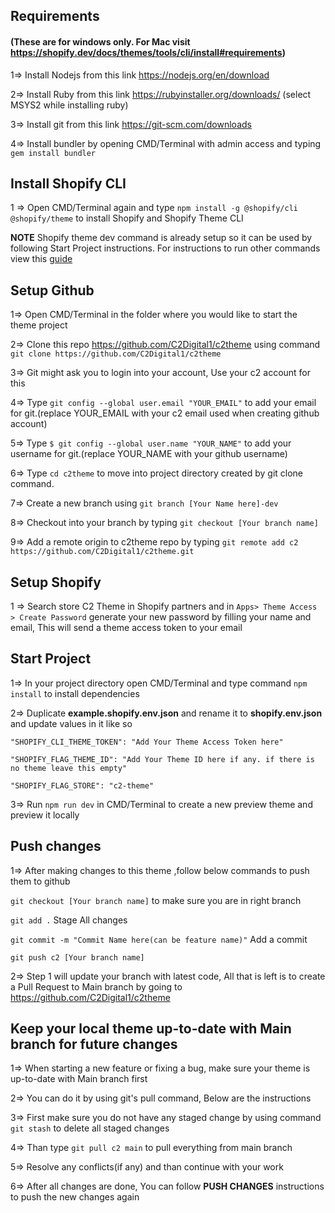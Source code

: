 ## Requirements 
#### (These are for windows only. For Mac visit https://shopify.dev/docs/themes/tools/cli/install#requirements)
1=> Install Nodejs from this link https://nodejs.org/en/download

2=> Install Ruby from this link https://rubyinstaller.org/downloads/ (select MSYS2 while installing ruby)

3=> Install git from this link https://git-scm.com/downloads

4=> Install bundler by opening CMD/Terminal with admin access and typing `gem install bundler`

## Install Shopify CLI 

1 => Open CMD/Terminal again and type `npm install -g @shopify/cli @shopify/theme` to install Shopify and Shopify Theme CLI 

**NOTE** Shopify theme dev command is already setup so it can be used by following Start Project instructions. For instructions to run other commands view this [guide](https://github.com/C2Digital1/c2theme/blob/main/Shopify-CLI.md) 


## Setup Github
1=> Open CMD/Terminal in the folder where you would like to start the theme project 

2=> Clone this repo https://github.com/C2Digital1/c2theme using command `git clone https://github.com/C2Digital1/c2theme` 

3=> Git might ask you to login into your account, Use your c2 account for this 

4=> Type `git config --global user.email "YOUR_EMAIL"` to add your email for git.(replace YOUR_EMAIL with your c2 email used when creating github account)

5=> Type `$ git config --global user.name "YOUR_NAME"` to add your username for git.(replace YOUR_NAME with your github username)

6=> Type `cd c2theme` to move into project directory created by git clone command.

7=> Create a new branch using `git branch [Your Name here]-dev`

8=> Checkout into your branch by typing `git checkout [Your branch name]`

9=> Add a remote origin to c2theme repo by typing `git remote add c2 https://github.com/C2Digital1/c2theme.git`


## Setup Shopify

1 => Search store C2 Theme in Shopify partners and in `Apps> Theme Access > Create Password` generate your new password by filling your name and email, This will send a theme access token to your email


## Start Project

1=> In your project directory open CMD/Terminal and type command `npm install` to install dependencies 


2=> Duplicate **example.shopify.env.json** and rename it to **shopify.env.json** and update values in it like so 

`
"SHOPIFY_CLI_THEME_TOKEN": "Add Your Theme Access Token here"
`

`
"SHOPIFY_FLAG_THEME_ID": "Add Your Theme ID here if any. if there is no theme leave this empty"
`

`
"SHOPIFY_FLAG_STORE": "c2-theme"
` 


3=> Run `npm run dev` in CMD/Terminal to create a new preview theme and preview it locally

## Push changes

1=> After making changes to this theme ,follow below commands to push them to github

`git checkout [Your branch name]` to make sure you are in right branch

`git add .` Stage All changes

`git commit -m "Commit Name here(can be feature name)"` Add a commit 

`git push c2 [Your branch name]`


2=> Step 1 will update your branch with latest code, All that is left is to create a Pull Request to Main branch by going to https://github.com/C2Digital1/c2theme


## Keep your local theme up-to-date with Main branch for future changes

1=> When starting a new feature or fixing a bug, make sure your theme is up-to-date with Main branch first

2=> You can do it by using git's pull command, Below are the instructions

3=> First make sure you do not have any staged change by using command `git stash` to delete all staged changes

4=> Than type `git pull c2 main` to pull everything from main branch

5=> Resolve any conflicts(if any) and than continue with your work

6=> After all changes are done, You can follow **PUSH CHANGES** instructions to push the new changes again